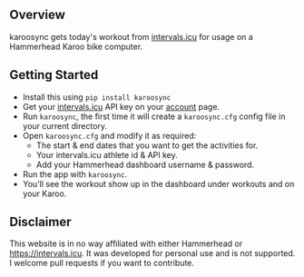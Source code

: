 ## Overview

karoosync gets today's workout from [intervals.icu](https://intervals.icu) for usage on a Hammerhead Karoo bike computer.

## Getting Started
- Install this using `pip install karoosync`
- Get your [intervals.icu](https://intervals.icu) API key on your [account](https://intervals.icu/settings) page.
- Run `karoosync`, the first time it will create a `karoosync.cfg` config file in your current directory.
- Open `karoosync.cfg` and modify it as required:
    - The start & end dates that you want to get the activities for.
    - Your intervals.icu athlete id & API key.
    - Add your Hammerhead dashboard username & password.
- Run the app with `karoosync`.
- You'll see the workout show up in the dashboard under workouts and on your Karoo.

## Disclaimer
This website is in no way affiliated with either Hammerhead or https://intervals.icu. It was developed for personal use and is not supported. I welcome pull requests if you want to contribute.
